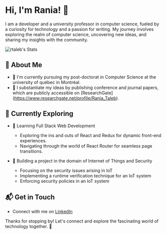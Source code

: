 # Hi, I'm Rania! 👋

I am a developer and a university professor in computer science, fueled by a curiosity for technology and a passion for writing. My journey involves exploring the realm of computer science, uncovering new ideas, and sharing my insights with the community.

![rtaleb's Stats](https://github-readme-stats.vercel.app/api?username=rtaleb&theme=vue-dark&show_icons=true&hide_border=true&count_private=true)

## 🚀 About Me

- 🔭 I'm currently pursuing my post-doctorat in Computer Science at the university of québec in Montréal.
- 📝 I substantiate my ideas by publishing conference and journal papers, which are publicly accessible on [ResearchGate] (https://www.researchgate.net/profile/Rania_Taleb).
  

## 🌱 Currently Exploring

- 🚀 Learning Full Stack Web Development
  - Exploring the ins and outs of React and Redux for dynamic front-end experiences.
  - Navigating through the world of React Router for seamless page transitions.
    
- 🚀 Building a project in the domain of Internet of Things and Security
  - Focusing on the security issues arising in IoT
  - Implementing a runtime verification technique for an IoT system
  - Enforcing security policies in an IoT system
  
## 📬 Get in Touch

- Connect with me on [LinkedIn](https://www.linkedin.com/in/raniataleb/)


Thanks for stopping by! Let's connect and explore the fascinating world of technology together. 🚀



